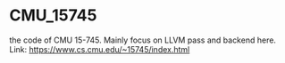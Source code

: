 # CMU_15745
the code of CMU 15-745. Mainly focus on LLVM pass and backend here.
Link: https://www.cs.cmu.edu/~15745/index.html
